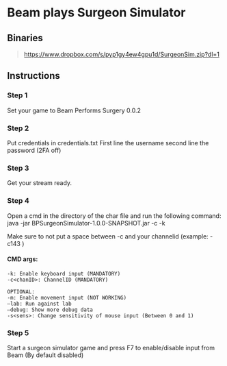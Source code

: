 # Beam plays Surgeon Simulator

## Binaries

> https://www.dropbox.com/s/pyp1gy4ew4gpu1d/SurgeonSim.zip?dl=1

## Instructions

### Step 1
Set your game to Beam Performs Surgery 0.0.2

### Step 2
Put credentials in credentials.txt
First line the username
second line the password
(2FA off)

### Step 3
Get your stream ready.

### Step 4
Open a cmd in the directory of the char file and run the following command:
java -jar BPSurgeonSimulator-1.0.0-SNAPSHOT.jar -c<channelID> -k

Make sure to not put a space between -c and your channelid (example: -c143 )

#### CMD args:
```
-k: Enable keyboard input (MANDATORY)
-c<chanID>: ChannelID (MANDATORY)

OPTIONAL:
-m: Enable movement input (NOT WORKING)
—lab: Run against lab
—debug: Show more debug data
-s<sens>: Change sensitivity of mouse input (Between 0 and 1)
```

### Step 5
Start a surgeon simulator game and press F7 to enable/disable input from Beam
(By default disabled)